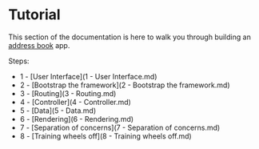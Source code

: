 # Tutorial

This section of the documentation is here to walk you through building an [address book](../../tutorial) app.

Steps:

* 1 - [User Interface](1 - User Interface.md)
* 2 - [Bootstrap the framework](2 - Bootstrap the framework.md)
* 3 - [Routing](3 - Routing.md)
* 4 - [Controller](4 - Controller.md)
* 5 - [Data](5 - Data.md)
* 6 - [Rendering](6 - Rendering.md)
* 7 - [Separation of concerns](7 - Separation of concerns.md)
* 8 - [Training wheels off](8 - Training wheels off.md)